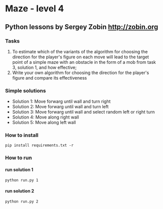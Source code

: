# Maze - level 4

## Python lessons by Sergey Zobin <http://zobin.org>

### Tasks

1) To estimate which of the variants of the algorithm for choosing the direction for the player's figure on each move will lead to the target point of a simple maze with an obstacle in the form of a mob from task 3, solution 1, and how effective;
2) Write your own algorithm for choosing the direction for the player's figure and compare its effectiveness


### Simple solutions

- Solution 1: Move forwarg until wall and turn right
- Solution 2: Move forwarg until wall and turn left
- Solution 3: Move forwarg until wall and select random left or right turn
- Solution 4: Move along right wall
- Solution 5: Move along left wall


### How to install
```
pip install requirements.txt -r
```

### How to run 

#### run solution 1

```
python run.py 1
```

#### run solution 2

```
python run.py 2
```